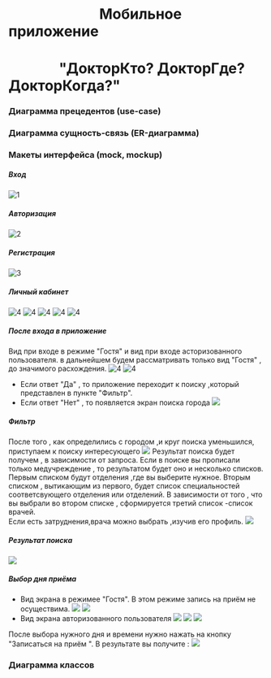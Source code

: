 #  &nbsp; &nbsp; &nbsp; &nbsp; &nbsp; &nbsp; &nbsp; &nbsp; &nbsp; &nbsp;&nbsp;&nbsp;&nbsp;&nbsp;&nbsp;&nbsp;&nbsp; Мобильное приложение
# &nbsp; &nbsp; &nbsp; &nbsp; &nbsp; &nbsp;&nbsp; &nbsp; "ДокторКто? ДокторГде? ДокторКогда?"

###   Диаграмма прецедентов (use-case)

###   Диаграмма сущность-связь (ER-диаграмма)

###   Макеты интерфейса (mock, mockup)
 ##### Вход 
![1](https://pp.userapi.com/c837431/v837431386/2f170/58D2QOox6LY.jpg )
 ##### Авторизация
![2](https://pp.userapi.com/c837431/v837431386/2f191/tH-NBppF1X0.jpg  )

 ##### Регистрация
![3](https://pp.userapi.com/c837431/v837431386/2f199/o6GN5pQXRDc.jpg)

##### Личный кабинет
![4](https://pp.userapi.com/c837431/v837431386/2f214/Z788UClz2xs.jpg) 
![4](https://pp.userapi.com/c837431/v837431386/2f2ae/o8lebrmw5w0.jpg)
![4](https://pp.userapi.com/c837431/v837431386/2f2b6/QNDrRelyK_c.jpg) 
![4](https://pp.userapi.com/c837431/v837431386/2f2be/tdUFQk-51Gk.jpg)
![4](https://pp.userapi.com/c837431/v837431386/2f2e0/PPuIZmr90BY.jpg)
##### После входа в приложение
Вид при входе в режиме "Гостя" и вид при входе асторизованного пользователя. в дальнейшем будем рассматривать только вид "Гостя" , до значимого расхождения.
![4](https://pp.userapi.com/c837431/v837431386/2f1a1/p9zo9oBruy4.jpg) 
![4](https://pp.userapi.com/c837431/v837431386/2f27e/1lc8YwcNa94.jpg)
- Если ответ "Да" , то приложение переходит к поиску ,который представлен в пункте "Фильтр".
- Если ответ "Нет" , то появляется экран поиска города
![](https://pp.userapi.com/c837431/v837431386/2f1a9/eJT7wVeIBOE.jpg)
##### Фильтр 
После того , как определились с городом ,и круг поиска уменьшился, приступаем к поиску интересующего 
![](https://pp.userapi.com/c837431/v837431386/2f1b1/c0CXhpcblPc.jpg)
Результат поиска будет получем , в зависимости от запроса. 
Если в поиске вы прописали только медучреждение , то результатом будет оно и несколько списков. Первым списком будут отделения ,где вы выберите нужное. Вторым списком , вытикающим из первого, будет список специальностей соответсвующего отделения или отделений. В зависимости от того , что вы выбрали во втором списке , сформируется третий список -список врачей.  
Если есть затруднения,врача можно выбрать ,изучив его профиль. 
![](https://pp.userapi.com/c837431/v837431386/2f2f8/qgU-lj24oY8.jpg)
##### Результат поиска
![](https://pp.userapi.com/c837431/v837431386/2f2e8/xWkO2ShKPCA.jpg)

##### Выбор дня приёма
- Вид экрана в режимее "Гостя".
В этом режиме запись на приём не осуществима.
![](https://pp.userapi.com/c837431/v837431386/2f296/GfWodv6BC18.jpg)
![](https://pp.userapi.com/c837431/v837431386/2f1ec/JbkF3Ic2K1E.jpg)
- Вид экрана авторизованного пользователя
![](https://pp.userapi.com/c837431/v837431386/2f29e/TKWJl6XM7Cs.jpg)
![](https://pp.userapi.com/c837431/v837431386/2f2a6/8P-qFNJ_N7c.jpg)
![](https://pp.userapi.com/c837431/v837431386/2f20c/72b6C1IY3ZI.jpg)

После выбора нужного дня и времени нужно нажать на кнопку "Записаться на приём ".
В результате вы получите :
![](https://pp.userapi.com/c837431/v837431386/2f1e4/ji14JwHnM0o.jpg)

###   Диаграмма классов
